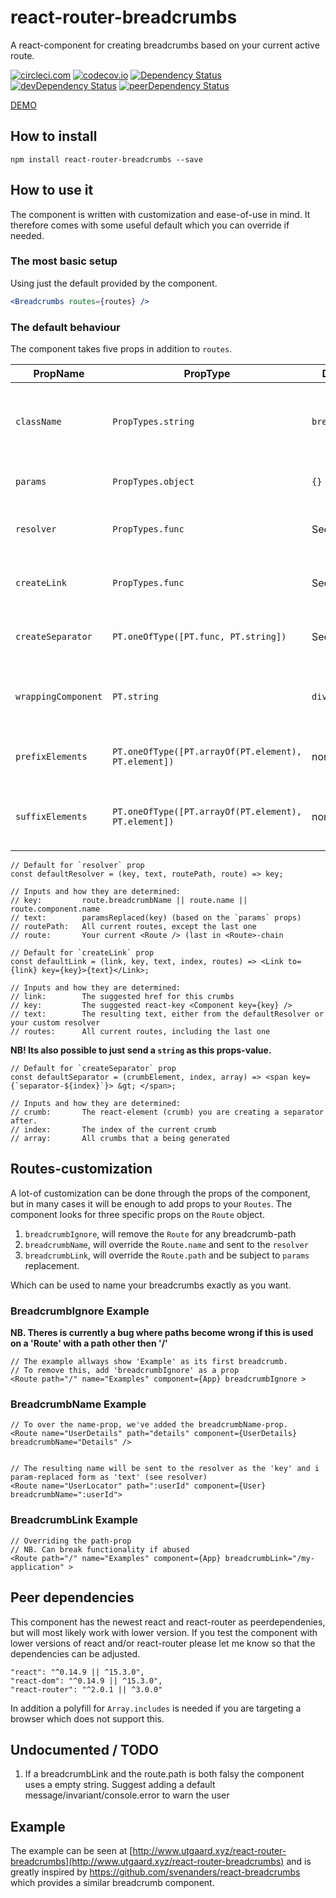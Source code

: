 # react-router-breadcrumbs
A react-component for creating breadcrumbs based on your current active route.

[![circleci.com](https://circleci.com/gh/nutgaard/react-router-breadcrumbs/tree/master.svg?style=shield&circle-token=6b1cea2c148aa465e5bd27b3c186693e4be2d4a5)](https://circleci.com/gh/nutgaard/react-router-breadcrumbs/tree/master)
[![codecov.io](https://codecov.io/github/nutgaard/react-router-breadcrumbs/coverage.svg?branch=master)](https://codecov.io/github/nutgaard/react-router-breadcrumbs?branch=master)
[![Dependency Status](https://david-dm.org/nutgaard/react-router-breadcrumbs.svg)](https://david-dm.org/nutgaard/react-router-breadcrumbs)
[![devDependency Status](https://david-dm.org/nutgaard/react-router-breadcrumbs/dev-status.svg)](https://david-dm.org/nutgaard/react-router-breadcrumbs#info=devDependencies)
[![peerDependency Status](https://david-dm.org/nutgaard/react-router-breadcrumbs/peer-status.svg)](https://david-dm.org/nutgaard/react-router-breadcrumbs#info=peerDependencies)

[DEMO](http://www.utgaard.xyz/react-router-breadcrumbs)

## How to install
```
npm install react-router-breadcrumbs --save
```

## How to use it
The component is written with customization and ease-of-use in mind. 
It therefore comes with some useful default which you can override if needed.

### The most basic setup
Using just the default provided by the component. 

```jsx
<Breadcrumbs routes={routes} />
```

### The default behaviour
The component takes five props in addition to `routes`.
                                                
|    PropName           |    PropType                                           |    Default    |  Description                                          |
| --------------------- | ----------------------------------------------------- | ------------- | ----------------------------------------------------- |
| `className`           | `PropTypes.string`                                    | `breadcrumbs` | The className for the `div` wrapping your breadcrumbs |
| `params`              | `PropTypes.object`                                    | `{}`          | Typically the params from react-router                |
| `resolver`            | `PropTypes.func`                                      | See below     | A text resolver for customized texts                  |
| `createLink`          | `PropTypes.func`                                      | See below     | Hook for overriding how links are created             |
| `createSeparator`     | `PT.oneOfType([PT.func, PT.string])`                  | See below     | Hook for override how separators are created          |
| `wrappingComponent`   | `PT.string`                                           | `div`         | Determines the tagName for the wrapping component     |
| `prefixElements`      | `PT.oneOfType([PT.arrayOf(PT.element), PT.element])`  | none          | Elements to be added infront of the breadcrumb        |
| `suffixElements`      | `PT.oneOfType([PT.arrayOf(PT.element), PT.element])`  | none          | Elements to be added at the end of the breadcrumb     |

```
// Default for `resolver` prop
const defaultResolver = (key, text, routePath, route) => key;

// Inputs and how they are determined:
// key:         route.breadcrumbName || route.name || route.component.name
// text:        paramsReplaced(key) (based on the `params` props)
// routePath:   All current routes, except the last one
// route:       Your current <Route /> (last in <Route>-chain
```

```
// Default for `createLink` prop
const defaultLink = (link, key, text, index, routes) => <Link to={link} key={key}>{text}</Link>;

// Inputs and how they are determined:
// link:        The suggested href for this crumbs
// key:         The suggested react-key <Component key={key} />
// text:        The resulting text, either from the defaultResolver or your custom resolver
// routes:      All current routes, including the last one
```


**NB! Its also possible to just send a `string` as this props-value.**
```
// Default for `createSeparator` prop
const defaultSeparator = (crumbElement, index, array) => <span key={`separator-${index}`}> &gt; </span>;

// Inputs and how they are determined:
// crumb:       The react-element (crumb) you are creating a separator after.
// index:       The index of the current crumb
// array:       All crumbs that a being generated
```

## Routes-customization
A lot-of customization can be done through the props of the component, but in many cases it will be enough to add props to your `Routes`.
The component looks for three specific props on the `Route` object.

1. `breadcrumbIgnore`, will remove the `Route` for any breadcrumb-path
2. `breadcrumbName`, will override the `Route.name` and sent to the `resolver`
3. `breadcrumbLink`, will override the `Route.path` and be subject to `params` replacement.

Which can be used to name your breadcrumbs exactly as you want.
### BreadcrumbIgnore Example

**NB. Theres is currently a bug where paths become wrong if this is used on a 'Route' with a path other then '/'**


```
// The example allways show 'Example' as its first breadcrumb.
// To remove this, add 'breadcrumbIgnore' as a prop
<Route path="/" name="Examples" component={App} breadcrumbIgnore > 
```

### BreadcrumbName Example

```
// To over the name-prop, we've added the breadcrumbName-prop. 
<Route name="UserDetails" path="details" component={UserDetails} breadcrumbName="Details" />


// The resulting name will be sent to the resolver as the 'key' and i param-replaced form as 'text' (see resolver)
<Route name="UserLocator" path=":userId" component={User} breadcrumbName=":userId">
```

### BreadcrumbLink Example

```
// Overriding the path-prop
// NB. Can break functionality if abused
<Route path="/" name="Examples" component={App} breadcrumbLink="/my-application" >
```


## Peer dependencies
This component has the newest react and react-router as peerdependenies, but will most likely work with lower version.
If you test the component with lower versions of react and/or react-router please let me know so that the dependencies can be adjusted.

```
"react": "^0.14.9 || ^15.3.0",
"react-dom": "^0.14.9 || ^15.3.0",
"react-router": "^2.0.1 || ^3.0.0"
```

In addition a polyfill for `Array.includes` is needed if you are targeting a browser which does not support this.

## Undocumented / TODO
1. If a breadcrumbLink and the route.path is both falsy the component uses a empty string. Suggest adding a default message/invariant/console.error to warn the user

## Example
The example can be seen at [http://www.utgaard.xyz/react-router-breadcrumbs](http://www.utgaard.xyz/react-router-breadcrumbs) and is greatly inspired by https://github.com/svenanders/react-breadcrumbs which provides a similar breadcrumb component. 
